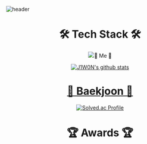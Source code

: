 ![header](https://capsule-render.vercel.app/api?type=slice&color=auto&height=300&section=header&text=SEONGHOON&fontSize=90)




<h1 align="center">🛠 Tech Stack 🛠</h1>

<p align="center">
  <img src="https://img.shields.io/badge/HTML5-E34F26?style=flat-square&logo=HTML5&logoColor=white%22/%3E
  <img src="https://img.shields.io/badge/CSS3-1572B6?style=flat-square&logo=CSS3&logoColor=white%22/%3E
  <img src="https://img.shields.io/badge/JavaScript-F7DF1E?style=flat-square&logo=JavaScript&logoColor=white%22/%3E
  <img src="https://img.shields.io/badge/PHP-777BB4?style=flat-square&logo=PHP&logoColor=white%22/%3E
  <img src="https://img.shields.io/badge/MySQL-4479A1?style=flat-square&logo=MySQL&logoColor=white%22/%3E
</p>

<h1 align="center">🌹 Me 🌹</h1>
<p align="center">
  <a href="https://www.instagram.com/%22%3E<img src="https://img.shields.io/badge/Instagram-E4405F?style=flat-square&logo=Instagram&logoColor=white%22/%3E</a>
  <a href="https://j1w0n-071209.tistory.com/%22%3E<img src="https://img.shields.io/badge/Tistory-000000?style=flat-square&logo=Tistory&logoColor=white%22/%3E</a>
</p>

<div align="center"> 

  ![J1W0N's github stats](https://github-readme-stats.vercel.app/api?username=J1W0N-1209&show_icons=true)

</div>

<h1 align="center">📒 Baekjoon 📒</h1>

<div align="center">

  [![Solved.ac Profile](http://mazassumnida.wtf/api/v2/generate_badge?boj=seonghoon07)](https://solved.ac/seonghoon07/)

</div>

<div align="center">

<h1 align="center"> 🏆 Awards 🏆</h1>
  <p><strong></strong></p>
  <p><strong></strong></p>

</div>
